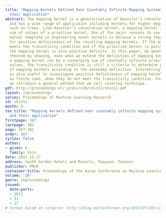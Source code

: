 ```yaml
---
title: "Mapping Kernels Defined Over Countably Infinite Mapping Systems and
  their Application"
abstract: The mapping kernel is a generalization of Haussler’s convolution kernel,
  and has a wide range of application including kernels for higher degree structures
  such as trees. Like Haussler’s convolution kernel, a mapping kernel is a finite
  sum of values of a primitive kernel. One of the major reasons to use the mapping
  kernel template in engineering novel kernels is because a strong theorem is known
  for positive definiteness of the resulting mapping kernels. If the mapping kernel
  meets the transitivity condition and if the primitive kernel is positive definite,
  the mapping kernel is also positive definite. In this paper, we generalize this
  theorem by showing, even when we extend the definition of mapping kernels so that
  a mapping kernel can be a converging sum of countably infinite primitive kernel
  values, the transitivity condition is still a criteria to determine positive definiteness
  of mapping kernels according to the extended definition. Interestingly, this result
  is also useful to investigate positive definiteness of mapping kernels determined
  as finite sums, when they do not meet the transitivity condition. For this purpose,
  we introduce a general method that we call covering technique.
pdf: http://proceedings.mlr.press/v20/shin11/shin11.pdf
layout: inproceedings
series: Proceedings of Machine Learning Research
id: shin11
month: 0
tex_title: "Mapping kernels defined over countably infinite mapping systems
  and their application"
firstpage: 367
lastpage: 382
page: 367-382
order: 367
cycles: false
author:
- given: K.
  family: Shin
date: 2011-11-17
address: South Garden Hotels and Resorts, Taoyuan, Taiwain
publisher: PMLR
container-title: Proceedings of the Asian Conference on Machine Learning
volume: '20'
genre: inproceedings
issued:
  date-parts:
  - 2011
  - 11
  - 17
# Format based on citeproc: http://blog.martinfenner.org/2013/07/30/citeproc-yaml-for-bibliographies/
---
```

